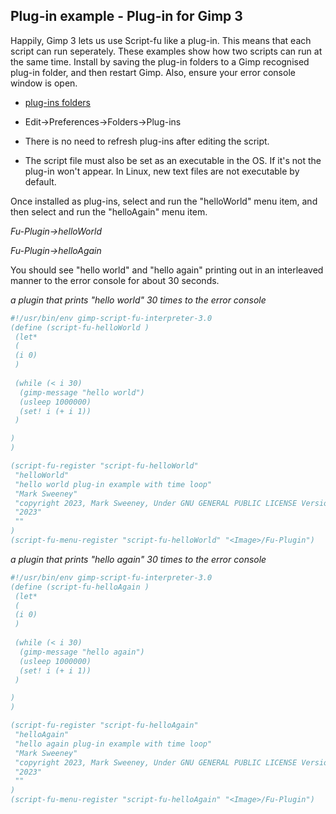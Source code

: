 ## Plug-in example - Plug-in for Gimp 3

Happily, Gimp 3 lets us use Script-fu like a plug-in. This means that each
script can run seperately. These examples show how two scripts can run at the
same time. Install by saving the plug-in folders to a Gimp recognised plug-in 
folder, and then restart Gimp. Also, ensure your error console window is open.
  
* [plug-ins folders](https://github.com/script-fu/script-fu.github.io/blob/main/plug-ins)  
  
* Edit->Preferences->Folders->Plug-ins  
  
* There is no need to refresh plug-ins after editing the script.  
  
* The script file must also be set as an executable in the OS. If it's not the  
  plug-in won't appear. In Linux, new text files are not executable by default.  
  

Once installed as plug-ins, select and run the "helloWorld" menu item, and then
select and run the "helloAgain" menu item.

*Fu-Plugin->helloWorld*  

*Fu-Plugin->helloAgain*
  
You should see "hello world" and "hello again" printing out in an interleaved
manner to the error console for about 30 seconds.


*a plugin that prints "hello world" 30 times to the error console* 

```scheme
#!/usr/bin/env gimp-script-fu-interpreter-3.0
(define (script-fu-helloWorld ) 
 (let*
 (
 (i 0)
 )
 
 (while (< i 30)
  (gimp-message "hello world")
  (usleep 1000000)
  (set! i (+ i 1))
 )

)
)

(script-fu-register "script-fu-helloWorld"
 "helloWorld" 
 "hello world plug-in example with time loop" 
 "Mark Sweeney"
 "copyright 2023, Mark Sweeney, Under GNU GENERAL PUBLIC LICENSE Version 3"
 "2023"
 ""
)
(script-fu-menu-register "script-fu-helloWorld" "<Image>/Fu-Plugin")
```
  

*a plugin that prints "hello again" 30 times to the error console*

```scheme
#!/usr/bin/env gimp-script-fu-interpreter-3.0
(define (script-fu-helloAgain ) 
 (let*
 (
 (i 0)
 )
 
 (while (< i 30)
  (gimp-message "hello again")
  (usleep 1000000)
  (set! i (+ i 1))
 )

)
)

(script-fu-register "script-fu-helloAgain"
 "helloAgain" 
 "hello again plug-in example with time loop" 
 "Mark Sweeney"
 "copyright 2023, Mark Sweeney, Under GNU GENERAL PUBLIC LICENSE Version 3"
 "2023"
 ""
)
(script-fu-menu-register "script-fu-helloAgain" "<Image>/Fu-Plugin")
```